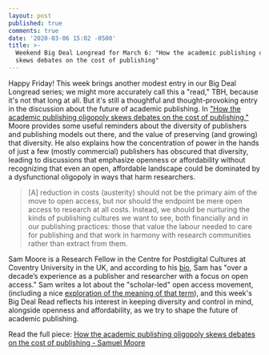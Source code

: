 ```yaml
---
layout: post
published: true
comments: true
date: '2020-03-06 15:02 -0500'
title: >-
  Weekend Big Deal Longread for March 6: "How the academic publishing oligopoly
  skews debates on the cost of publishing"
---
```


Happy Friday! This week brings another modest entry in our Big Deal Longread series; we might more accurately call this a "read," TBH, because it's not that long at all. But it's still a thoughtful and thought-provoking entry in the discussion about the future of academic publishing. In ["How the academic publishing oligopoly skews debates on the cost of publishing,"](https://www.samuelmoore.org/2020/03/05/how-the-academic-publishing-oligopoly-skews-debates-on-the-cost-of-publishing/) Moore provides some useful reminders about the diversity of publishers and publishing models out there, and the value of preserving (and growing) that diversity. He also explains how the concentration of power in the hands of just a few (mostly commercial) publishers has obscured that diversity, leading to discussions that emphasize openness or affordability without recognizing that even an open, affordable landscape could be dominated by a dysfunctional oligopoly in ways that harm researchers. 

> [A] reduction in costs (austerity) should not be the primary aim of the move to open access, but nor should the endpoint be mere open access to research at all costs. Instead, we should be nurturing the kinds of publishing cultures we want to see, both financially and in our publishing practices: those that value the labour needed to care for publishing and that work in harmony with research communities rather than extract from them. 

Sam Moore is a Research Fellow in the Centre for Postdigital Cultures at Coventry University in the UK, and according to his [bio](https://www.samuelmoore.org), Sam has "over a decade’s experience as a publisher and researcher with a focus on open access." Sam writes a lot about the "scholar-led" open access movement, (including a nice [exploration of the meaning of that term](https://www.samuelmoore.org/2019/10/24/open-by-whom-on-the-meaning-of-scholar-led/)), and this week's Big Deal Read reflects his interest in keeping diversity and control in mind, alongside openness and affordability, as we try to shape the future of academic publishing.

Read the full piece: [How the academic publishing oligopoly skews debates on the cost of publishing - Samuel Moore](https://www.samuelmoore.org/2020/03/05/how-the-academic-publishing-oligopoly-skews-debates-on-the-cost-of-publishing/)
